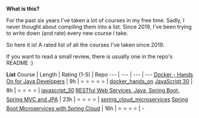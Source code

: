 **What is this?**

For the past six years I've taken a lot of courses in my free time. Sadly, I never thought about compiling them into a list. Since 2019, I've been trying to write down (and rate) every new course I take.

So here it is! A rated list of all the courses I've taken since 2019.

If you want to read a small review, there is usually one in the repo's README :)

**List**
Course | Length | Rating (1-5) | Repo
--- | --- | --- | ---
[Docker - Hands On for Java Developers](https://www.udemy.com/course/docker-hands-on/) | 9h | :star: :star: :star: :star: :star: | [docker_hands_on](https://github.com/abrahammenendez/docker_hands_on)
[JavaScript 30](https://javascript30.com/) | 8h | :star: :star: :star: :star: | [javascript_30](https://github.com/abrahammenendez/javascript_30)
[RESTful Web Services, Java, Spring Boot, Spring MVC and JPA](https://www.udemy.com/course/restful-web-service-with-spring-boot-jpa-and-mysql/) | 23h | :star: :star: :star: :star: | [spring_cloud_microservices](https://github.com/abrahammenendez/spring_cloud_microservices)
[Spring Boot Microservices with Spring Cloud](https://www.udemy.com/course/spring-boot-microservices-and-spring-cloud/) | 16h | :star: :star: :star: :star: | -
